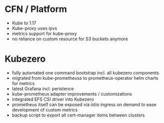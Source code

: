 # CFN / Platform
- Kube to 1.17
- Kube-proxy uses ipvs
- metrics support for kube-proxy
- no reliance on custom resource for S3 buckets anymore


# Kubezero
- fully automated one command bootstrap incl. all kubezero components 
- migrated from kube-prometheuss to prometheus-operator helm charts for metrics
- latest Grafana incl. peristence
- kube-prometheus adapter improvements / customizations
- integrated EFS CSI driver into Kubezero
- prometheus itself can be exposed via istio ingress on demand to ease development of custom metrics
- backup script to export all cert-manager items between clusters
